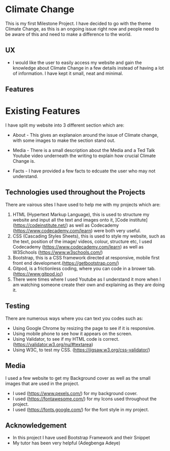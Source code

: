 # Climate Change

This is my first Milestone Project. I have decided to go with the theme Climate Change, as this is an ongoing issue right now and people need to be aware of this and need to make a difference to the world. 

## UX

* I would like the user to easily access my website and gain the knowledge about Climate Change in a few details instead of having a lot of information. I have kept it small, neat and minimal. 

## Features
# Existing Features 
I have split my website into 3 different section which are:

* About - This gives an explanaion around the issue of Climate change, with some images to make the section stand out.

* Media - There is a small description about the Media and a Ted Talk Youtube video underneath the writing to explain how crucial Climate Change is.

* Facts - I have provided a few facts to edcuate the user who may not understand.

## Technologies used throughout the Projects 
There are vairous sites I have used to help me with my projects which are:
1. HTML (Hypertext Markup Language), this is used to structure my website and input all the text and images onto it, ]Code institute] (https://codeinstitute.net/) as well as Codecademy (https://www.codecademy.com/learn) were both very useful. 
2. CSS (Cascading Styles Sheets), this is used to style my website, such as the text, position of the image/ videos, colour, structure etc, I used Codecademy (https://www.codecademy.com/learn) as well as W3Schools (https://www.w3schools.com/)
3. Bootstrap, this is a CSS framework directed at responsive, mobile first front end development.(https://getbootstrap.com/)
4. Gitpod, is a frictionless coding, where you can code in a brower tab.(https://www.gitpod.io/)
5. There were times where I used Youtube as I understand it more when I am watching someone create their own and explaining as they are doing it. 

## Testing
There are numerous ways where you can text you codes such as:
* Using Google Chrome by resizing the page to see if it is responsive.
* Using mobile phone to see how it appears on the screen.
* Using Validator, to see if my HTML code is correct. (https://validator.w3.org/nu/#textarea)
* Using W3C, to test my CSS. (https://jigsaw.w3.org/css-validator/)

## Media 
I used a few website to get my Background cover as well as the small images that are used in the project.

* I used (https://www.pexels.com/) for my background cover. 
* I used (https://fontawesome.com/) for my Icons used throughout the project. 
* I used (https://fonts.google.com/) for the font style in my project. 

## Acknowledgement
* In this project I have used Bootstrap Framework and their Snippet 
* My tutor has been very helpful (Adegbenga Adeye)